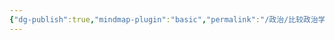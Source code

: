 ```yaml
---
{"dg-publish":true,"mindmap-plugin":"basic","permalink":"/政治/比较政治学/比较政治学重点/","dgPassFrontmatter":true,"updated":"2024-01-07T14:30:12.181+08:00"}
---
```




